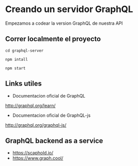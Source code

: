 # Creando un servidor GraphQL

Empezamos a codear la version GraphQL de nuestra API

## Correr localmente el proyecto

```
cd graphql-server
```
```
npm intall
```
```
npm start
```

## Links utiles

- Documentacion oficial de GraphQL

http://graphql.org/learn/

- Documentacion oficial de GraphQL-js

http://graphql.org/graphql-js/

## GraphQL backend as a service

- https://scaphold.io/
- https://www.graph.cool/
